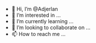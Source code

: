 - 👋 Hi, I’m @Adjerlan
- 👀 I’m interested in ...
- 🌱 I’m currently learning ...
- 💞️ I’m looking to collaborate on ...
- 📫 How to reach me ...

<!---
Adjerlan/Adjerlan is a ✨ special ✨ repository because its `README.md` (this file) appears on your GitHub profile.
You can click the Preview link to take a look at your changes.
--->
